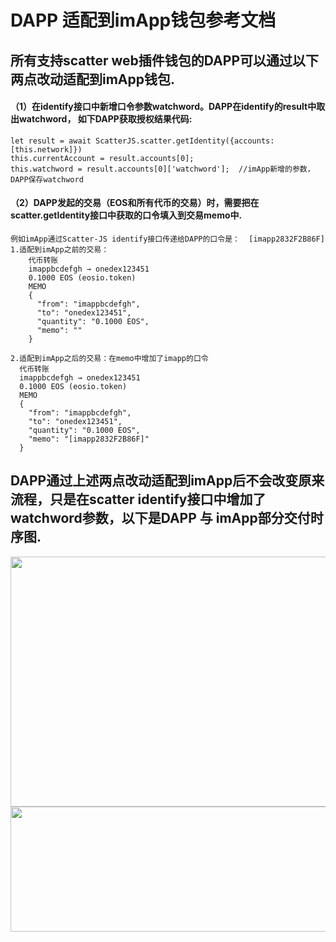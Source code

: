 # DAPP 适配到imApp钱包参考文档

## 所有支持scatter web插件钱包的DAPP可以通过以下两点改动适配到imApp钱包.

#### （1）在identify接口中新增口令参数watchword。DAPP在identify的result中取出watchword， 如下DAPP获取授权结果代码:      
    let result = await ScatterJS.scatter.getIdentity({accounts:[this.network]})      
    this.currentAccount = result.accounts[0];  
    this.watchword = result.accounts[0]['watchword'];  //imApp新增的参数，DAPP保存watchword

#### （2）DAPP发起的交易（EOS和所有代币的交易）时，需要把在scatter.getIdentity接口中获取的口令填入到交易memo中.
    例如imApp通过Scatter-JS identify接口传递给DAPP的口令是：  [imapp2832F2B86F]
    1.适配到imApp之前的交易：
        代币转账
        imappbcdefgh → onedex123451
        0.1000 EOS (eosio.token)
        MEMO
        {
          "from": "imappbcdefgh",
          "to": "onedex123451",
          "quantity": "0.1000 EOS",
          "memo": ""
        }

    2.适配到imApp之后的交易：在memo中增加了imapp的口令
      代币转账
      imappbcdefgh → onedex123451
      0.1000 EOS (eosio.token)
      MEMO
      {
        "from": "imappbcdefgh",
        "to": "onedex123451",
        "quantity": "0.1000 EOS",
        "memo": "[imapp2832F2B86F]"
      }

##  DAPP通过上述两点改动适配到imApp后不会改变原来流程，只是在scatter identify接口中增加了watchword参数，以下是DAPP 与 imApp部分交付时序图.

<img src="imapp1.png" width=800 height=400 />  

<img src="imapp2.png" width=600 height=200 />
